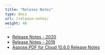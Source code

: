 ```yaml
---
title: "Release Notes"
type: docs
url: /release-notes/
weight: 40
---
```


- [Release Notes - 2020](/pdf/release-notes-2020/)
- [Release Notes - 2019](/pdf/release-notes-2019/)
- [Aspose.PDF for Cloud 10.6.0 Release Notes](/pdf/aspose-pdf-for-cloud-10-6-0-release-notes/)
